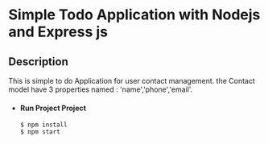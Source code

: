 # Simple Todo Application with Nodejs and Express js 

## Description 

This is simple to do Application for user contact management. the Contact model have 3 properties named : 'name','phone','email'.

- #### Run Project Project 

      $ npm install 
      $ npm start 
